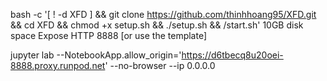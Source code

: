 bash -c '[ ! -d XFD ] && git clone https://github.com/thinhhoang95/XFD.git && cd XFD && chmod +x setup.sh && ./setup.sh && /start.sh'
10GB disk space
Expose HTTP 8888 [or use the template]

jupyter lab --NotebookApp.allow_origin='https://d6tbecq8u20oei-8888.proxy.runpod.net' --no-browser --ip 0.0.0.0